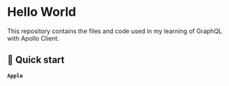 <h1>Hello World</h1>
This repository contains the files and code used in my learning of GraphQL with Apollo Client.

## 🚀 Quick start

**`Apple`**
